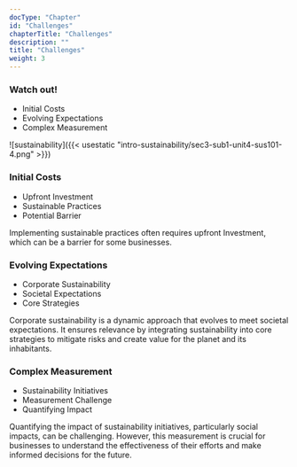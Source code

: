 ```yaml
---
docType: "Chapter"
id: "Challenges"
chapterTitle: "Challenges"
description: ""
title: "Challenges"
weight: 3
---
```


### **Watch out!**

- Initial Costs
- Evolving Expectations
- Complex Measurement

![sustainability]({{< usestatic "intro-sustainability/sec3-sub1-unit4-sus101-4.png" >}})

### Initial Costs

- Upfront Investment
- Sustainable Practices
- Potential Barrier

Implementing sustainable practices often requires upfront Investment, which can be a barrier for some businesses.

### Evolving Expectations

- Corporate Sustainability
- Societal Expectations
- Core Strategies

Corporate sustainability is a dynamic approach that evolves to meet societal expectations. It ensures relevance by integrating sustainability into core strategies to mitigate risks and create value for the planet and its inhabitants.

### Complex Measurement

- Sustainability Initiatives
- Measurement Challenge
- Quantifying Impact

Quantifying the impact of sustainability initiatives, particularly social impacts, can be challenging. However, this measurement is crucial for businesses to understand the effectiveness of their efforts and make informed decisions for the future.

